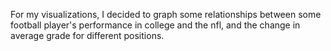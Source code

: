 For my visualizations, I decided to graph some relationships between some football player's performance in college and the nfl, and the change in average grade for different positions.

